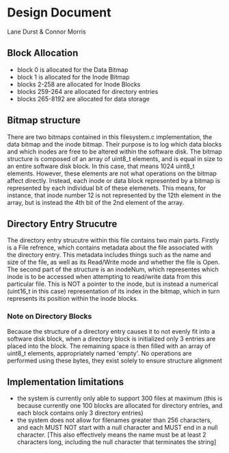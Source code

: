 # Design Document
Lane Durst & Connor Morris

## Block Allocation
- block 0 is allocated for the Data Bitmap
- block 1 is allocated for the Inode Bitmap
- blocks 2-258 are allocated for Inode Blocks
- blocks 259-264 are allocated for directory entries
- blocks 265-8192 are allocated for data storage

## Bitmap structure
There are two bitmaps contained in this filesystem.c implementation, the data bitmap and the inode bitmap. Their purpose is to log which data blocks and which inodes are free to be altered within the software disk. The bitmap structure is composed of an array of uint8_t elements, and is equal in size to an entire software disk block. In this case, that means 1024 uint8_t elements. However, these elements are not what operations on the bitmap affect directly. Instead, each inode or data block represented by a bitmap is represented by each individual bit of these elemenets. This means, for instance, that inode number 12 is not represented by the 12th element in the array, but is instead the 4th bit of the 2nd element of the array.

## Directory Entry Strucutre
The directory entry strucutre within this file contains two main parts. Firstly is a File refrence, which contains metadata about the file associated with the directory entry. This metadata includes things such as the name and size of the file, as well as its Read/Write mode and whether the file is Open. The second part of the structure is an inodeNum, which representes which inode is to be accessed when attempting to read/write data from this particular file. This is NOT a pointer to the inode, but is instead a numerical (uint16_t in this case) representation of its index in the bitmap, which in turn represents its position within the inode blocks.

### Note on Directory Blocks
Because the structure of a directory entry causes it to not evenly fit into a software disk block, when a directory block is initialized only 3 entries are placed into the block. The remaining space is then filled with an array of uint8_t elements, appropriately named 'empty'. No operations are performed using these bytes, they exist solely to ensure structure alignment

## Implementation limitations
- the system is currently only able to support 300 files at maximum (this is because currently one 100 blocks are allocated for directory entries, and each block contains only 3 directory entries)
- the system does not allow for filenames greater than 256 characters, and each MUST NOT start with a null character and MUST end in a null character. [This also effectively means the name must be at least 2 characters long, including the null character that terminates the string]